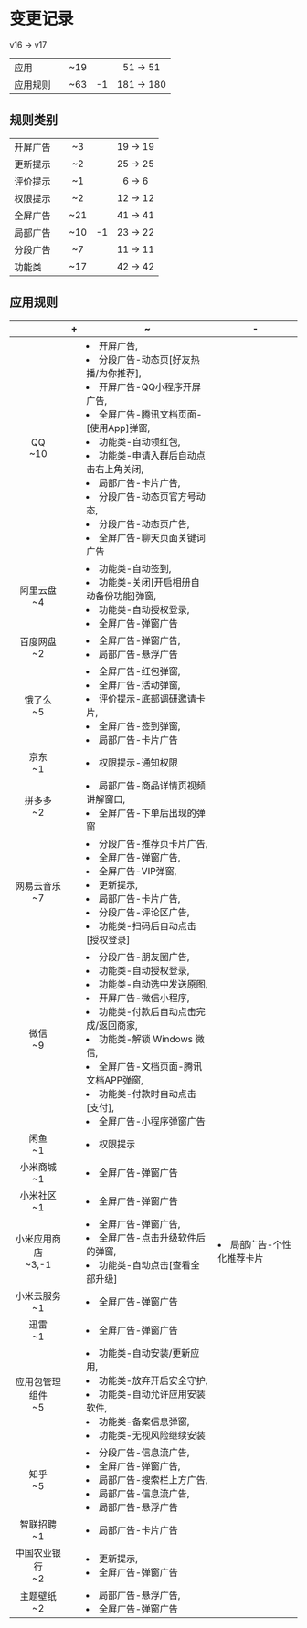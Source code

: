 # 变更记录

v16 -> v17

||||||
|-|:-:|:-:|:-:|:-:|
|应用||~19||51 -> 51|
|应用规则||~63|-1|181 -> 180|

## 规则类别

||||||
|-|:-:|:-:|:-:|:-:|
|开屏广告||~3||19 -> 19|
|更新提示||~2||25 -> 25|
|评价提示||~1||6 -> 6|
|权限提示||~2||12 -> 12|
|全屏广告||~21||41 -> 41|
|局部广告||~10|-1|23 -> 22|
|分段广告||~7||11 -> 11|
|功能类||~17||42 -> 42|

## 应用规则

||+|~|-|
|:-:|-|-|-|
|QQ<br>~10||<li>开屏广告,<li>分段广告-动态页[好友热播/为你推荐],<li>开屏广告-QQ小程序开屏广告,<li>全屏广告-腾讯文档页面-[使用App]弹窗,<li>功能类-自动领红包,<li>功能类-申请入群后自动点击右上角关闭,<li>局部广告-卡片广告,<li>分段广告-动态页官方号动态,<li>分段广告-动态页广告,<li>全屏广告-聊天页面关键词广告||
|阿里云盘<br>~4||<li>功能类-自动签到,<li>功能类-关闭[开启相册自动备份功能]弹窗,<li>功能类-自动授权登录,<li>全屏广告-弹窗广告||
|百度网盘<br>~2||<li>全屏广告-弹窗广告,<li>局部广告-悬浮广告||
|饿了么<br>~5||<li>全屏广告-红包弹窗,<li>全屏广告-活动弹窗,<li>评价提示-底部调研邀请卡片,<li>全屏广告-签到弹窗,<li>局部广告-卡片广告||
|京东<br>~1||<li>权限提示-通知权限||
|拼多多<br>~2||<li>局部广告-商品详情页视频讲解窗口,<li>全屏广告-下单后出现的弹窗||
|网易云音乐<br>~7||<li>分段广告-推荐页卡片广告,<li>全屏广告-弹窗广告,<li>全屏广告-VIP弹窗,<li>更新提示,<li>局部广告-卡片广告,<li>分段广告-评论区广告,<li>功能类-扫码后自动点击[授权登录]||
|微信<br>~9||<li>分段广告-朋友圈广告,<li>功能类-自动授权登录,<li>功能类-自动选中发送原图,<li>开屏广告-微信小程序,<li>功能类-付款后自动点击完成/返回商家,<li>功能类-解锁 Windows 微信,<li>全屏广告-文档页面-腾讯文档APP弹窗,<li>功能类-付款时自动点击[支付],<li>全屏广告-小程序弹窗广告||
|闲鱼<br>~1||<li>权限提示||
|小米商城<br>~1||<li>全屏广告-弹窗广告||
|小米社区<br>~1||<li>全屏广告-弹窗广告||
|小米应用商店<br>~3,-1||<li>全屏广告-弹窗广告,<li>全屏广告-点击升级软件后的弹窗,<li>功能类-自动点击[查看全部升级]|<li>局部广告-个性化推荐卡片|
|小米云服务<br>~1||<li>全屏广告-弹窗广告||
|迅雷<br>~1||<li>全屏广告-弹窗广告||
|应用包管理组件<br>~5||<li>功能类-自动安装/更新应用,<li>功能类-放弃开启安全守护,<li>功能类-自动允许应用安装软件,<li>功能类-备案信息弹窗,<li>功能类-无视风险继续安装||
|知乎<br>~5||<li>分段广告-信息流广告,<li>全屏广告-弹窗广告,<li>局部广告-搜索栏上方广告,<li>局部广告-信息流广告,<li>局部广告-悬浮广告||
|智联招聘<br>~1||<li>局部广告-卡片广告||
|中国农业银行<br>~2||<li>更新提示,<li>全屏广告-弹窗广告||
|主题壁纸<br>~2||<li>局部广告-悬浮广告,<li>全屏广告-弹窗广告||
